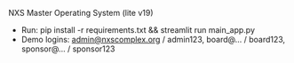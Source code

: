 NXS Master Operating System (lite v19)
- Run: pip install -r requirements.txt && streamlit run main_app.py
- Demo logins: admin@nxscomplex.org / admin123, board@… / board123, sponsor@… / sponsor123
